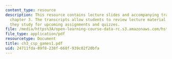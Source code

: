 ```yaml
---
content_type: resource
description: This resource contains lecture slides and accompanying transcripts for
  chapter 3. The transcripts allow students to review lecture material in detail as
  they study for upcoming assignments and quizzes.
file: /media/https%3A/open-learning-course-data-rc.s3.amazonaws.com/hst-947-medical-artificial-intelligence-spring-2005/24711fda89f8238f668f939c02f20bfa_ch3_csp_games1.pdf
file_type: application/pdf
resourcetype: Document
title: ch3_csp_games1.pdf
uid: 24711fda-89f8-238f-668f-939c02f20bfa
---
```

